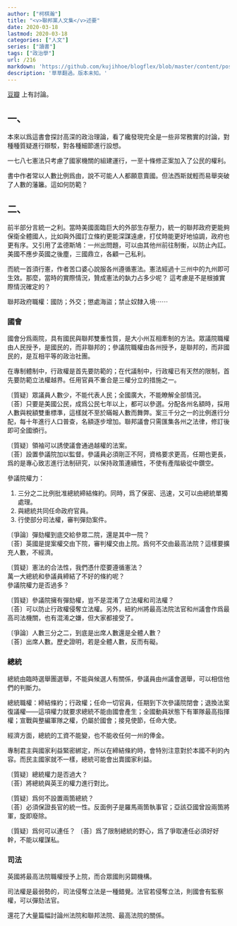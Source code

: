 ```yaml
---
author: ["柯棋瀚"]
title: "<v>聯邦黨人文集</v>述要"
date: 2020-03-18
lastmod: 2020-03-18
categories: ["人文"]
series: ["讀書"]
tags: ["政治學"]
url: /216
markdown: 'https://github.com/kujihhoe/blogflex/blob/master/content/post/216聯邦黨人.md'
description: '草草翻過。版本未知。'
---
```


[豆瓣](https://book.douban.com/subject/1048930/) 上有討論。

## 一、

本來以爲這書會探討高深的政治理論，看了纔發現完全是一些非常務實的討論，對種種質疑進行辯駁，對各種細節進行設想。

一七八七憲法只考慮了國家機關的組建運行，一至十條修正案加入了公民的權利。

書中作者常以人數比例爲由，說不可能人人都願意賣國。但法西斯就輕而易舉突破了人數的藩籬。這如何防範？

## 二、

前半部分言統一之利。當時美國面臨巨大的外部生存壓力，統一的聯邦政府更能夠保衛全體國人，比如與外國訂立條約更能深謀遠慮，打仗時能更好地協調，政府也更有序。又引用了孟德斯鳩：一州出問題，可以由其他州前往制衡，以防止內訌。美國不應步英國之後塵，三國鼎立，各顧一己私利。

而統一首須行憲，作者苦口婆心說服各州遵循憲法。憲法經過十三州中的九州即可生效。那麼，當時的實際情況，贊成憲法的埶力占多少呢？ 這考慮是不是根據實際情況確定的？

聯邦政府職權：國防；外交；懲處海盜；禁止奴隸入境⋯⋯

### 國會

國會分爲兩院，具有國民與聯邦雙重性質，是大小州互相牽制的方法。眾議院職權由人民授予，是國民的，而非聯邦的；參議院職權由各州授予，是聯邦的，而非國民的，是互相平等的政治社團。

在專制體制中，行政權是首先要防範的；在代議制中，行政權已有天然的限制，首先要防範立法權越界。任用官員不重合是三權分立的措施之一。

〔質疑〕眾議員人數少，不能代表人民；全國廣大，不能瞭解全部情況。     
〔荅〕只要是美國公民，成爲公民七年以上，都可以參選。分配各州名額時，採用人數與稅額雙重標準，這樣就不至於瞞報人數而舞弊。案三千分之一的比例進行分配，每十年進行人口普查，名額逐步增加。聯邦議會只需匯集各州之法律，修訂後即可全國頒行。

〔質疑〕領袖可以誘使議會通過越權的法案。   
〔荅〕設置參議院加以監督。參議員必須剛正不阿，資格要求更高，任期也更長，爲的是專心致志進行法制研究，以保持政策連續性，不使有產階級從中鑽空。

參議院權力：

1. 三分之二比例批准總統締結條約。同時，爲了保密、迅速，又可以由總統單獨處理。
2. 與總統共同任命政府官員。
3. 行使部分司法權，審判彈劾案件。

〔爭論〕彈劾權到底交給參眾二院，還是其中一院？   
〔荅〕英國是提案權交由下院，審判權交由上院。爲何不交由最高法院？這樣要擴充人數，不經濟。

〔質疑〕憲法的合法性，我們憑什麼要遵循憲法？    
萬一大總統和參議員締結了不好的條約呢？      
參議院權力是否過多？

〔質疑〕參議院擁有彈劾權，豈不是混淆了立法權和司法權？   
〔荅〕可以防止行政權侵奪立法權。另外，紐約州將最高法院法官和州議會作爲最高司法機關，也有混淆之嫌，但大家都接受了。

〔爭論〕人數三分之二，到底是出席人數還是全體人數？    
〔荅〕出席人數。歷史證明，若是全體人數，反而有礙。

### 總統

總統由臨時選舉團選舉，不能與候選人有關係，參議員由州議會選舉，可以相信他們的判斷力。

總統職權：締結條約；行政權；任命一切官員，任期到下次參議院閉會；退換法案復議權——這項權力就要求總統不能由國會產生；全國動員狀態下有軍隊最高指揮權；宣戰與整編軍隊之權，仍屬於國會；接見使節，任命大使。

經濟方面，總統的工資不能變，也不能收任何一州的俸金。

專制君主與國家利益緊密綁定，所以在締結條約時，會特別注意對於本國不利的內容。而民主國家就不一樣，總統可能會出賣國家利益。

〔質疑〕總統權力是否過大？   
〔荅〕將總統與英王的權力進行對比。

〔質疑〕爲何不設置兩箇總統？   
〔荅〕必須保證長官的統一性。反面例子是羅馬兩箇執事官；亞該亞國曾設兩箇將軍，旋即廢除。

〔質疑〕爲何可以連任？
〔荅〕爲了限制總統的野心，爲了爭取連任必須好好幹，不能以權謀私。

### 司法

英國將最高法院職權授予上院，而合眾國則另闢機構。

司法權是最弱勢的，司法侵奪立法是一種錯覺。法官若侵奪立法，則國會有監察權，可以彈劾法官。

還花了大量篇幅討論州法院和聯邦法院、最高法院的關係。
